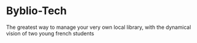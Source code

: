 # Byblio-Tech
The greatest way to manage your very own local library, with the dynamical vision of two young french students
